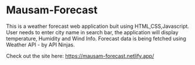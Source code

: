 # Mausam-Forecast
This is a weather forecast web application buit using HTML,CSS,Javascript.
User needs to enter city name in search bar, the application will display temperature, Humidity and Wind Info.
Forecast data is being fetched using Weather API - by API Ninjas.

Check out the site here: https://mausam-forecast.netlify.app/
